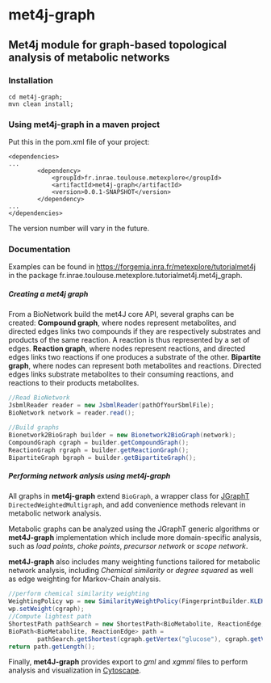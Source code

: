 # met4j-graph

## Met4j module for graph-based topological analysis of metabolic networks

### Installation

``` 
cd met4j-graph;
mvn clean install;
```

### Using met4j-graph in a maven project

Put this in the pom.xml file of your project:
```
<dependencies>
...
		<dependency>
			<groupId>fr.inrae.toulouse.metexplore</groupId>
			<artifactId>met4j-graph</artifactId>
			<version>0.0.1-SNAPSHOT</version>
		</dependency>
...
</dependencies>
```

The version number will vary in the future.


### Documentation

Examples can be found in
https://forgemia.inra.fr/metexplore/tutorialmet4j
in the package fr.inrae.toulouse.metexplore.tutorialmet4j.met4j_graph.

##### Creating a met4j graph

From a BioNetwork build the met4J core API, several graphs can be created:
**Compound graph**, where nodes represent metabolites, and directed edges links two compounds if they are respectively substrates and products of the same reaction.
  A reaction is thus represented by a set of edges.
**Reaction graph**, where nodes represent reactions, and directed edges links two reactions if one produces a substrate of the other.
**Bipartite graph**, where nodes can represent both metabolites and reactions. Directed edges links substrate metabolites to their consuming reactions, and reactions to their products metabolites.

```java
//Read BioNetwork
JsbmlReader reader = new JsbmlReader(pathOfYourSbmlFile);
BioNetwork network = reader.read();

//Build graphs
Bionetwork2BioGraph builder = new Bionetwork2BioGraph(network);
CompoundGraph cgraph = builder.getCompoundGraph();
ReactionGraph rgraph = builder.getReactionGraph();
BipartiteGraph bgraph = builder.getBipartiteGraph();
```
##### Performing network anlysis using met4j-graph


All graphs in **met4j-graph** extend `BioGraph`, a wrapper class for [JGraphT](https://jgrapht.org/) `DirectedWeightedMultigraph`, and add convenience methods relevant in metabolic network analysis.

Metabolic graphs can be analyzed using the JGraphT generic algorithms or **met4J-graph**
implementation which include more domain-specific analysis, such as *load points*, *choke points*, *precursor network* or *scope network*.

**met4J-graph** also includes many weighting functions tailored for metabolic network analysis, including *Chemical similarity* or *degree squared* as well as edge weighting for Markov-Chain analysis.
```java
//perform chemical similarity weighting
WeightingPolicy wp = new SimilarityWeightPolicy(FingerprintBuilder.KLEKOTAROTH);
wp.setWeight(cgraph);
//Compute lightest path
ShortestPath pathSearch = new ShortestPath<BioMetabolite, ReactionEdge, CompoundGraph>(cgraph);
BioPath<BioMetabolite, ReactionEdge> path = 
        pathSearch.getShortest(cgraph.getVertex("glucose"), cgraph.getVertex("pyruvate"));
return path.getLength();
```
Finally, **met4J-graph** provides export to *gml* and *xgmml* files to perform analysis and visualization in [Cytoscape](https://cytoscape.org/).
